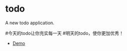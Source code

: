 # todo

A new todo application.

#今天的todo让你充实每一天
#明天的todo，使你更加优秀！

- [Demo](https://github.com/azhansy/todo/raw/master/release/todo-v1.0.0-c3-release.apk)